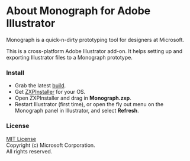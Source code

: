 # About Monograph for Adobe Illustrator

Monograph is a quick-n-dirty prototyping tool for designers at Microsoft.

This is a cross-platform Adobe Illustrator add-on. It helps setting up and exporting Illustrator files to a Monograph prototype.


### Install

- Grab the latest [build](https://github.com/Pessimistress/Monograph.Illustrator/blob/master/Monograph.zxp).
- Get [ZXPInstaller](http://zxpinstaller.com/) for your OS.
- Open ZXPInstaller and drag in **Monograph.zxp**.
- Restart Illustrator (first time), or open the fly out menu on the Monograph panel in Illustrator, and select **Refresh**.


### License

[MIT License](https://github.com/Pessimistress/Monograph.Illustrator/blob/master/LICENSE)  
Copyright (c) Microsoft Corporation.   
All rights reserved. 
